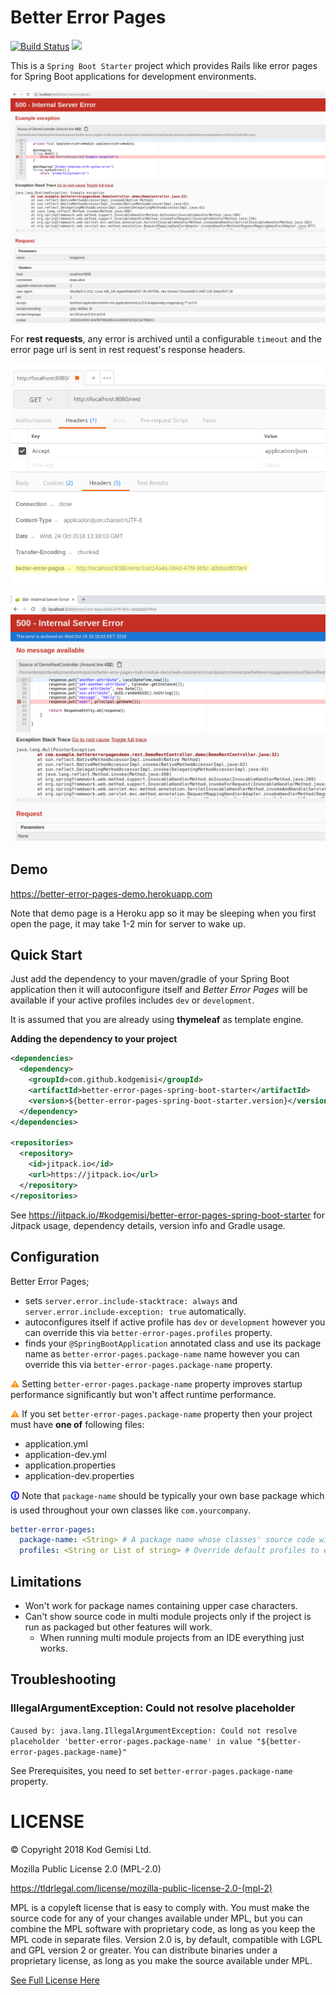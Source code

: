 # Better Error Pages

[![Build Status](https://travis-ci.com/kodgemisi/better-error-pages-spring-boot-starter.svg?branch=master)](https://travis-ci.com/kodgemisi/better-error-pages-spring-boot-starter)
[![](https://jitpack.io/v/kodgemisi/better-error-pages-spring-boot-starter.svg)](https://jitpack.io/#kodgemisi/better-error-pages-spring-boot-starter)


This is a `Spring Boot Starter` project which provides Rails like error pages for Spring Boot applications for development environments.

![Screenshot](docs/screenshot.png)

For **rest requests**, any error is archived until a configurable `timeout` and the error page url is sent in rest request's response headers.

![Screenshot](docs/rest.png)

![Screenshot](docs/rest-error.png)

## Demo

https://better-error-pages-demo.herokuapp.com

Note that demo page is a Heroku app so it may be sleeping when you first open the page, it may take 1-2 min for server to wake up.

## Quick Start

Just add the dependency to your maven/gradle of your Spring Boot application then it will autoconfigure itself and
_Better Error Pages_ will be available if your active profiles includes `dev` or `development`.

It is assumed that you are already using **thymeleaf** as template engine.

**Adding the dependency to your project**

```xml
<dependencies>
  <dependency>
    <groupId>com.github.kodgemisi</groupId>
    <artifactId>better-error-pages-spring-boot-starter</artifactId>
    <version>${better-error-pages-spring-boot-starter.version}</version>
  </dependency>
</dependencies>

<repositories>
  <repository>
    <id>jitpack.io</id>
    <url>https://jitpack.io</url>
  </repository>
</repositories>
```

See https://jitpack.io/#kodgemisi/better-error-pages-spring-boot-starter for Jitpack usage, dependency details, version info and Gradle usage.

## Configuration

Better Error Pages;

* sets `server.error.include-stacktrace: always` and `server.error.include-exception: true` automatically.
* autoconfigures itself if active profile has `dev` or `development` however you can override this via `better-error-pages.profiles` property.
* finds your `@SpringBootApplication` annotated class and use its package name as `better-error-pages.package-name` name however you can override this via `better-error-pages.package-name` property.

<span style="color: darkorange;font-weight: bold;">⚠</span>
Setting `better-error-pages.package-name` property improves startup performance significantly but won't affect runtime performance.

<span style="color: darkorange;font-weight: bold;">⚠</span>
If you set `better-error-pages.package-name` property then your project must have **one of** following files:

* application.yml
* application-dev.yml
* application.properties
* application-dev.properties

<span style="color: blue;font-weight: bold;">🛈</span>
Note that `package-name` should be typically your own base package which is used throughout your own classes like `com.yourcompany`.

```yaml
better-error-pages:
  package-name: <String> # A package name whose classes' source code will be parsed and displayed in error pages. Mandatory.
  profiles: <String or List of string> # Override default profiles to enable Better Error Pages. Default value: "dev, development"
```

## Limitations

* Won't work for package names containing upper case characters.
* Can't show source code in multi module projects only if the project is run as packaged but other features will work.
  * When running multi module projects from an IDE everything just works.

## Troubleshooting

### IllegalArgumentException: Could not resolve placeholder

`Caused by: java.lang.IllegalArgumentException: Could not resolve placeholder 'better-error-pages.package-name' in value "${better-error-pages.package-name}"`

 See Prerequisites, you need to set `better-error-pages.package-name` property.

 # LICENSE

 © Copyright 2018 Kod Gemisi Ltd.

 Mozilla Public License 2.0 (MPL-2.0)

 https://tldrlegal.com/license/mozilla-public-license-2.0-(mpl-2)

 MPL is a copyleft license that is easy to comply with. You must make the source code for any of your changes available under MPL, but you can combine the MPL software with proprietary code, as long as you keep the MPL code in separate files. Version 2.0 is, by default, compatible with LGPL and GPL version 2 or greater. You can distribute binaries under a proprietary license, as long as you make the source available under MPL.

 [See Full License Here](https://www.mozilla.org/en-US/MPL/2.0/)
